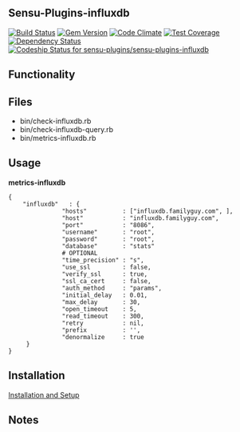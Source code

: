 ## Sensu-Plugins-influxdb

[ ![Build Status](https://travis-ci.org/sensu-plugins/sensu-plugins-influxdb.svg?branch=master)](https://travis-ci.org/sensu-plugins/sensu-plugins-influxdb)
[![Gem Version](https://badge.fury.io/rb/sensu-plugins-influxdb.svg)](http://badge.fury.io/rb/sensu-plugins-influxdb)
[![Code Climate](https://codeclimate.com/github/sensu-plugins/sensu-plugins-influxdb/badges/gpa.svg)](https://codeclimate.com/github/sensu-plugins/sensu-plugins-influxdb)
[![Test Coverage](https://codeclimate.com/github/sensu-plugins/sensu-plugins-influxdb/badges/coverage.svg)](https://codeclimate.com/github/sensu-plugins/sensu-plugins-influxdb)
[![Dependency Status](https://gemnasium.com/sensu-plugins/sensu-plugins-influxdb.svg)](https://gemnasium.com/sensu-plugins/sensu-plugins-influxdb)
[![Codeship Status for sensu-plugins/sensu-plugins-influxdb](https://codeship.com/projects/94979580-cd12-0132-f567-767651b3a193/status?branch=master)](https://codeship.com/projects/76219)
## Functionality

## Files
 * bin/check-influxdb.rb
 * bin/check-influxdb-query.rb
 * bin/metrics-influxdb.rb

## Usage

**metrics-influxdb**
```
{
    "influxdb"   : {
               "hosts"          : ["influxdb.familyguy.com", ],
               "host"           : "influxdb.familyguy.com",
               "port"           : "8086",
               "username"       : "root",
               "password"       : "root",
               "database"       : "stats"
               # OPTIONAL
               "time_precision" : "s",
               "use_ssl         : false,
               "verify_ssl      : true,
               "ssl_ca_cert     : false,
               "auth_method     : "params",
               "initial_delay   : 0.01,
               "max_delay       : 30,
               "open_timeout    : 5,
               "read_timeout    : 300,
               "retry           : nil,
               "prefix          : '',
               "denormalize     : true
     }
}
```

## Installation

[Installation and Setup](http://sensu-plugins.io/docs/installation_instructions.html)

## Notes
